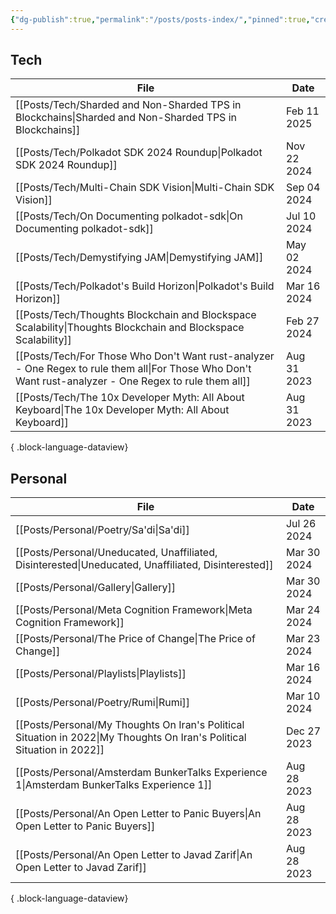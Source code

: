 ```yaml
---
{"dg-publish":true,"permalink":"/posts/posts-index/","pinned":true,"created":"2024-07-26T11:35:08.540+02:00","updated":"2024-12-29T11:11:01.086+01:00"}
---
```


## Tech 

| File                                                                                                                                                       | Date        |
| ---------------------------------------------------------------------------------------------------------------------------------------------------------- | ----------- |
| [[Posts/Tech/Sharded and Non-Sharded TPS in Blockchains\|Sharded and Non-Sharded TPS in Blockchains]]                                                   | Feb 11 2025 |
| [[Posts/Tech/Polkadot SDK 2024 Roundup\|Polkadot SDK 2024 Roundup]]                                                                                     | Nov 22 2024 |
| [[Posts/Tech/Multi-Chain SDK Vision\|Multi-Chain SDK Vision]]                                                                                           | Sep 04 2024 |
| [[Posts/Tech/On Documenting polkadot-sdk\|On Documenting polkadot-sdk]]                                                                                 | Jul 10 2024 |
| [[Posts/Tech/Demystifying JAM\|Demystifying JAM]]                                                                                                       | May 02 2024 |
| [[Posts/Tech/Polkadot's Build Horizon\|Polkadot's Build Horizon]]                                                                                       | Mar 16 2024 |
| [[Posts/Tech/Thoughts Blockchain and Blockspace Scalability\|Thoughts Blockchain and Blockspace Scalability]]                                           | Feb 27 2024 |
| [[Posts/Tech/For Those Who Don't Want rust-analyzer - One Regex to rule them all\|For Those Who Don't Want rust-analyzer - One Regex to rule them all]] | Aug 31 2023 |
| [[Posts/Tech/The 10x Developer Myth: All About Keyboard\|The 10x Developer Myth: All About Keyboard]]                                                   | Aug 31 2023 |

{ .block-language-dataview}

## Personal 

| File                                                                                                                       | Date        |
| -------------------------------------------------------------------------------------------------------------------------- | ----------- |
| [[Posts/Personal/Poetry/Sa'di\|Sa'di]]                                                                                  | Jul 26 2024 |
| [[Posts/Personal/Uneducated, Unaffiliated, Disinterested\|Uneducated, Unaffiliated, Disinterested]]                     | Mar 30 2024 |
| [[Posts/Personal/Gallery\|Gallery]]                                                                                     | Mar 30 2024 |
| [[Posts/Personal/Meta Cognition Framework\|Meta Cognition Framework]]                                                   | Mar 24 2024 |
| [[Posts/Personal/The Price of Change\|The Price of Change]]                                                             | Mar 23 2024 |
| [[Posts/Personal/Playlists\|Playlists]]                                                                                 | Mar 16 2024 |
| [[Posts/Personal/Poetry/Rumi\|Rumi]]                                                                                    | Mar 10 2024 |
| [[Posts/Personal/My Thoughts On Iran's Political Situation in 2022\|My Thoughts On Iran's Political Situation in 2022]] | Dec 27 2023 |
| [[Posts/Personal/Amsterdam BunkerTalks Experience 1\|Amsterdam BunkerTalks Experience 1]]                               | Aug 28 2023 |
| [[Posts/Personal/An Open Letter to Panic Buyers\|An Open Letter to Panic Buyers]]                                       | Aug 28 2023 |
| [[Posts/Personal/An Open Letter to Javad Zarif\|An Open Letter to Javad Zarif]]                                         | Aug 28 2023 |

{ .block-language-dataview}
